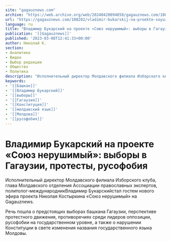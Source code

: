 ```yaml
---
site: "gagauznews.com"
archive: "https://web.archive.org/web/20240420094858/gagauznews.com/108202/vladimir-bukarskij-na-proekte-soyuz-nerushimyj-vybory-v-gagauzii-protesty-rusofobiya.html"
url: "https://gagauznews.com/108202/vladimir-bukarskij-na-proekte-soyuz-nerushimyj-vybory-v-gagauzii-protesty-rusofobiya.html"
language: ru
title: "Владимир Букарский на проекте «Союз нерушимый»: выборы в Гагаузии, протесты, русофобия"
publication: '[[Gagauznews]]'
published: '2023-03-08T12:41:33+00:00'
author: Николай К.
section:
- Аналитика
- Видео
- Выбор редакции
- Общество
- Политика
description: "Исполнительный директор Молдавского филиала Изборского клуба, глава Молдавского отделения Ассоциации православных экспертов, политолог-международник Владимир Букарский стал гостем нового эфира проекта Николая Костыркина «Союз нерушимый» на Gagauznews. Речь пошла о предстоящих выборах башкана Гагаузии, перспективе протестного движения, противоречиях среди лидеров оппозиции, русофобии на государственном уровне, а также о нарушении Конституции в свете изменения названия государственного языка Молдовы."
keywords:
- '[[Башкан]]'
- '[[Владимир Букарский]]'
- '[[выборы]]'
- '[[Гагаузия]]'
- '[[Конституция]]'
- '[[молдавский язык]]'
- '[[Молдова]]'
- '[[русофобия]]'
---
```


# Владимир Букарский на проекте «Союз нерушимый»: выборы в Гагаузии, протесты, русофобия

Исполнительный директор Молдавского филиала Изборского клуба, глава Молдавского отделения Ассоциации православных экспертов, политолог-международникВладимир Букарскийстал гостем нового эфира проекта Николая Костыркина «Союз нерушимый» на Gagauznews.

Речь пошла о предстоящих выборах башкана Гагаузии, перспективе протестного движения, противоречиях среди лидеров оппозиции, русофобии на государственном уровне, а также о нарушении Конституции в свете изменения названия государственного языка Молдовы.